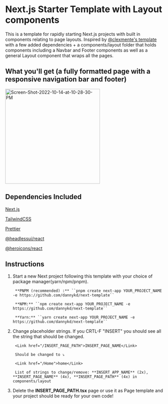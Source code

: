 # Next.js Starter Template with Layout components

This is a template for rapidly starting Next.js projects with built in components relating to page layouts. Inspired by [@clexmente's template](https://github.com/user/repo/blob/branch/other_file.md) with a few added dependencies + a components/layout folder that holds components including a Navbar and Footer components as well as a general Layout component that wraps all the pages.

## What you'll get (a fully formatted page with a responsive navigation bar and footer)

<a href="https://ibb.co/Gc0VYpJ"><img width="300" src="https://i.ibb.co/Yp3tnQW/Screen-Shot-2022-10-14-at-10-28-30-PM.png" alt="Screen-Shot-2022-10-14-at-10-28-30-PM" border="0"></a>



## Dependencies Included

[Next.js](https://nextjs.org/)

[TailwindCSS](https://tailwindcss.com/)

[Prettier](https://prettier.io/)

[@headlessui/react](https://headlessui.com/)

[@heroicons/react](https://heroicons.com/)

## Instructions

1. Start a new Next project following this template with your choice of package manager(yarn/npm/pnpm).

        **PNPM (recommended) :** ``pnpm create next-app YOUR_PROJECT_NAME -e https://github.com/dannykd/next-template``

        **NPM:** ``npm create next-app YOUR_PROJECT_NAME -e https://github.com/dannykd/next-template``

        **Yarn:** ``yarn create next-app YOUR_PROJECT_NAME -e https://github.com/dannykd/next-template``


2. Change placeholder strings. If you CRTL-F "INSERT" you should see all the string that should be changed.


        <Link href="/INSERT_PAGE_PATH">INSERT_PAGE_NAME</Link> 
        
        Should be changed to ⤵️
        
        <Link href="/Home">home</Link>
        
        List of strings to change/remove: **INSERT_APP_NAME** (2x), **INSERT_PAGE_NAME** (4x), **INSERT_PAGE_PATH** (4x) in components/layout

3. Delete the **INSERT_PAGE_PATH.tsx** page or use it as Page template and your project should be ready for your own code!
